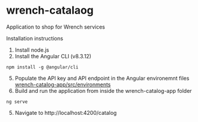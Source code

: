 # wrench-catalaog
 Application to shop for Wrench services

 Installation instructions

1. Install node.js
2. Install the Angular CLI (v8.3.12)
```
npm install -g @angular/cli
```
5. Populate the API key and API endpoint in the Angular environemnt files
[wrench-catalog-app/src/environments](https://github.com/Loren-Brown/wrench-catalaog/tree/master/wrench-catalog-app/src/environments)
4. Build and run the application from inside the wrench-catalog-app folder
```
ng serve
```
5. Navigate to http://localhost:4200/catalog
